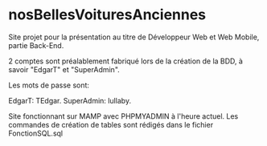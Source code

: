 # nosBellesVoituresAnciennes
Site projet pour la présentation au titre de Développeur Web et Web Mobile, partie Back-End.

2 comptes sont préalablement fabriqué lors de la création de la BDD, à savoir "EdgarT" et "SuperAdmin".

Les mots de passe sont:

EdgarT: TEdgar.
SuperAdmin: lullaby.

Site fonctionnant sur MAMP avec PHPMYADMIN à l'heure actuel. Les commandes de création de tables sont rédigés dans le fichier FonctionSQL.sql
